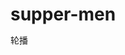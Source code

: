 # supper-men
轮播
<!DOCTYPE <html>
<html>
	<head>
		<meta charset="utf-8">
		<title>document</title>
		<style>
			*{margin:0;padding:0;}
			.warp{
				width:500px;
				height:200px;
				background:red;
				margin:0 auto;
				position:relative;
				overflow:hidden;
			}
			.box{
				width:2000px;
				height:200px;
				position:absolute;
				left:0;
				top:0;
			}
			.list{
				width:500px;
				height:200px;
				float:left;
			}
			.picture{
				width:100%;
				height:100%;
			}
			.control{
				width:30px;
				height:50px;
				line-height:50px;
				text-align:center;
				font-size:25px;
				display:none;
			}
			#left{
				position:absolute;
				left:0;
				top:50%;
				margin-top:-25px;
			}
			#right{
				position:absolute;
				right:0;
				top:50%;
				margin-top:-25px;
			}
			.outside{
				width:250px;
				height:20px;
				border:1px solid black;
				border-radius:20px;
				display:box;
				box-align:center;
				box-pack:center;
				display:-webkit-box;
				-webkit-box-align:center;
				-webkit-box-pack:center;
				position:absolute;
				left:25%;
				bottom:20px;


			}
			.out{
				width:20px;
				height:20px;
				-webkit-box-flex:1;
				border-radius:20px;
				box-align:center;
				box-pack:center;
				display:-webkit-box;
				-webkit-box-align:center;
				-webkit-box-pack:center;

			}
			.ins{
				width:10px;
				height:10px;
				background:#f8f8f8;
				border-radius:10px;
			}
		</style>
	</head>
	<body>
		<div class="warp"id="warp">
			<div class="box"id="box">
				<p class="list"><img class="picture"src="1.jpg"></p>
				<p class="list"><img class="picture"src="2.jpg"></p>
				<p class="list"><img class="picture"src="3.jpg"></p>
				<p class="list"><img class="picture"src="4.jpg"></p>
			</div>
			<div class="outside">
				<div class="out">
					<p class="ins"></p>
				</div>
				<div class="out">
					<p class="ins"></p>
				</div>
				<div class="out">
					<p class="ins"></p>
				</div>
				<div class="out">
					<p class="ins"></p>
				</div>
				
			</div>
			<p>
				<button class="control"id="left"><</button>
				<button class="control"id="right">></button>
			</p>
			<script>
				var warp=document.getElementById("warp")
				warp.onmouseenter=function(){
					left.style.display="block"
					right.style.display="block"
				}
				warp.onmouseleave=function(){
					left.style.display="none"
					right.style.display="none"
				}
				var box=document.getElementById("box");
				var left=document.getElementById("left");
				var right=document.getElementById("right");
				var ins=document.getElementsByClassName("ins");
				console.log(ins.length);
				var a=0;
				left.onclick=function(){
					a--;
					if(a<0){
						a=3;
					}
					box.style.left=a*-500+"px";
					for(var b=0;b<4;b++){
						ins[b].style.background="#f8f8f8"
					}
					ins[a].style.background="red"
				}





				for(var y=0;y<ins.length;y++){
					ins[y].onmousemove=function(){

						for(var d = 0 ; d < ins.length ; d ++){
							ins[d].style.background="#f8f8f8"
						}
		
						
						this.style.background="red";
					}
				}





				right.onclick=function(){
					a++;
					if(a>3){
						a=0
					}
					box.style.left=a*-500+"px";
					for(var c=0;c<4;c++){
						ins[c].style.background="#f8f8f8"
					}
					ins[a].style.background="red"
				}
			</script>
		</div>
	</body>
</html>
